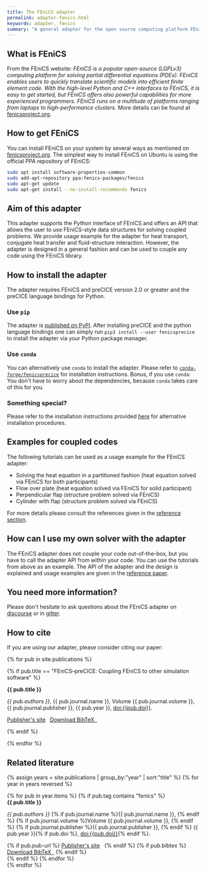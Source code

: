 ```yaml
---
title: The FEniCS adapter
permalink: adapter-fenics.html
keywords: adapter, fenics
summary: "A general adapter for the open source computing platform FEniCS"
---
```


## What is FEniCS

From the FEniCS website: _FEniCS is a popular open-source (LGPLv3) computing platform for solving partial differential equations (PDEs). FEniCS enables users to quickly translate scientific models into efficient finite element code. With the high-level Python and C++ interfaces to FEniCS, it is easy to get started, but FEniCS offers also powerful capabilities for more experienced programmers. FEniCS runs on a multitude of platforms ranging from laptops to high-performance clusters._ More details can be found at [fenicsproject.org](https://fenicsproject.org/).

## How to get FEniCS

You can install FEniCS on your system by several ways as mentioned on [fenicsproject.org](https://fenicsproject.org/download/). The simplest way to install FEniCS on Ubuntu is using the official PPA repository of FEniCS:

```bash
sudo apt install software-properties-common
sudo add-apt-repository ppa:fenics-packages/fenics
sudo apt-get update
sudo apt-get install --no-install-recommends fenics
```

## Aim of this adapter

This adapter supports the Python interface of FEniCS and offers an API that allows the user to use FEniCS-style data structures for solving coupled problems. We provide usage example for the adapter for heat transport, conjugate heat transfer and fluid-structure interaction. However, the adapter is designed in a general fashion and can be used to couple any code using the FEniCS library.

## How to install the adapter

The adapter requires FEniCS and preCICE version 2.0 or greater and the preCICE language bindings for Python.

### Use `pip`

The adapter is [published on PyPI](https://pypi.org/project/fenicsprecice/). After installing preCICE and the python language bindings one can simply run `pip3 install --user fenicsprecice` to install the adapter via your Python package manager.

### Use `conda`

You can alternatively use `conda` to install the adapter. Please refer to [`conda-forge/fenicsprecice`](https://anaconda.org/conda-forge/fenicsprecice) for installation instructions. Bonus, if you use `conda`: You don't have to worry about the dependencies, because `conda` takes care of this for you.

### Something special?

Please refer to the installation instructions provided [here](https://github.com/precice/fenics-adapter#installing-the-package) for alternative installation procedures.

## Examples for coupled codes

The following tutorials can be used as a usage example for the FEniCS adapter:

* Solving the heat equation in a partitioned fashion (heat equation solved via FEniCS for both participants)
* Flow over plate (heat equation solved via FEniCS for solid participant)
* Perpendicular flap (structure problem solved via FEniCS)
* Cylinder with flap (structure problem solved via FEniCS)

For more details please consult the references given in the [reference section](#related-literature).

## How can I use my own solver with the adapter

The FEniCS adapter does not couple your code out-of-the-box, but you have to call the adapter API from within your code. You can use the tutorials from above as an example. The API of the adapter and the design is explained and usage examples are given in the [reference paper](#how-to-cite).

## You need more information?

Please don't hesitate to ask questions about the FEniCS adapter on [discourse](https://precice.discourse.group/) or in [gitter](https://gitter.im/precice/Lobby).

## How to cite

If you are using our adapter, please consider citing our paper:

{% for pub in site.publications %}

{% if pub.title == "FEniCS–preCICE: Coupling FEniCS to other simulation software" %}

<div class="row">
<div class="col-md-10 col-md-offset-1">
  <div class="panel panel-primary panel-precice">
    <div class="panel-heading-precice">
      <strong>{{ pub.title }}</strong>
    </div>
    <div class="panel-body">
      <p>
        <em>{{ pub.authors }}</em>,
        {{ pub.journal.name }},
        Volume {{ pub.journal.volume }},
        {{ pub.journal.publisher }},
        {{ pub.year }},
        <a href="https://www.doi.org/{{pub.doi}}">doi:{{pub.doi}}</a>.
      </p>
      <a href="{{pub.pub-url}}">Publisher's site</a>&nbsp;&nbsp;
      <a href="assets/{{ pub.bibtex }}">Download BibTeX &nbsp;<i class="fas fa-download"></i></a>
    </div>
  </div>
</div>
</div>

{% endif %}

{% endfor %}

## Related literature

{% assign years = site.publications | group_by:"year" | sort:"title" %}
{% for year in years reversed %}

<div class="row">
{% for pub in year.items %}
{% if pub.tag contains "fenics" %}
<div class="col-md-10 col-md-offset-1">
  <div class="panel panel-primary panel-precice">
    <div class="panel-heading-precice">
      <strong>{{ pub.title }}</strong>
    </div>
    <div class="panel-body">
      <p>
        <em>{{ pub.authors }}</em>
        {% if pub.journal.name %}{{ pub.journal.name }}, {% endif %}
        {% if pub.journal.volume %}Volume {{ pub.journal.volume }}, {% endif %}
        {% if pub.journal.publisher %}{{ pub.journal.publisher }}, {% endif %}
        {{ pub.year }}{% if pub.doi %}, <a href="https://www.doi.org/{{pub.doi}}">doi:{{pub.doi}}</a>{% endif %}.
      </p>
      {% if pub.pub-url %}
      <a href="{{pub.pub-url}}">Publisher's site</a>&nbsp;&nbsp;
      {% endif %}
      {% if pub.bibtex %}
      <a href="assets/{{ pub.bibtex }}">Download BibTeX &nbsp;<i class="fas fa-download"></i></a>
      {% endif %}
    </div>
  </div>
</div>
{% endif %}
{% endfor %}
</div>
{% endfor %}
